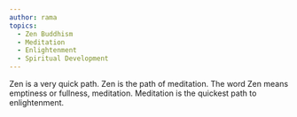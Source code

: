 ```yaml
---
author: rama
topics:
  - Zen Buddhism
  - Meditation
  - Enlightenment
  - Spiritual Development
---
```


Zen is a very quick path. Zen is the path of meditation. The word Zen means emptiness or fullness, meditation. Meditation is the quickest path to enlightenment.
